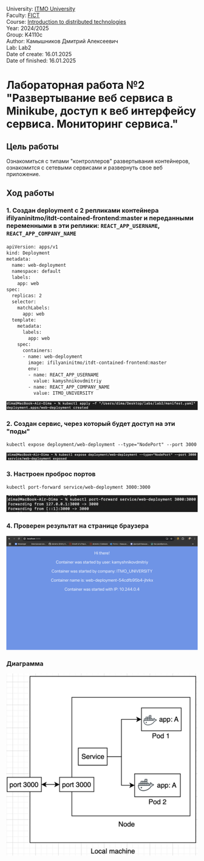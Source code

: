University: [ITMO University](https://itmo.ru/ru/)  
Faculty: [FICT](https://fict.itmo.ru)  
Course: [Introduction to distributed technologies](https://github.com/itmo-ict-faculty/introduction-to-distributed-technologies)  
Year: 2024/2025  
Group: K4110c  
Author: Камышников Дмитрий Алексеевич  
Lab: Lab2  
Date of create: 16.01.2025  
Date of finished: 16.01.2025  

# Лабораторная работа №2 "Развертывание веб сервиса в Minikube, доступ к веб интерфейсу сервиса. Мониторинг сервиса."

## Цель работы
Ознакомиться с типами "контроллеров" развертывания контейнеров, ознакомится с сетевыми сервисами и развернуть свое веб приложение.

## Ход работы

### 1. Создан deployment с 2 репликами контейнера ifilyaninitmo/itdt-contained-frontend:master и переданными переменными в эти реплики: `REACT_APP_USERNAME`, `REACT_APP_COMPANY_NAME`

```
apiVersion: apps/v1
kind: Deployment
metadata:
  name: web-deployment
  namespace: default
  labels:
    app: web
spec:
  replicas: 2
  selector:
    matchLabels:
      app: web
  template:
    metadata:
      labels:
        app: web
    spec:
      containers:
      - name: web-deployment
        image: ifilyaninitmo/itdt-contained-frontend:master
        env:
        - name: REACT_APP_USERNAME
          value: kamyshnikovdmitriy
        - name: REACT_APP_COMPANY_NAME
          value: ITMO_UNIVERSITY
```

![image](./img/1.png)

### 2. Создан сервис, через который будет доступ на эти "поды"

```
kubectl expose deployment/web-deployment --type="NodePort" --port 3000
```

![image](./img/2.png)

### 3. Настроен проброс портов

```
kubectl port-forward service/web-deployment 3000:3000
```

![image](./img/3.png)

### 4. Проверен результат на странице браузера

![image](./img/4.png)

### Диаграмма

![image](./img/5.png)